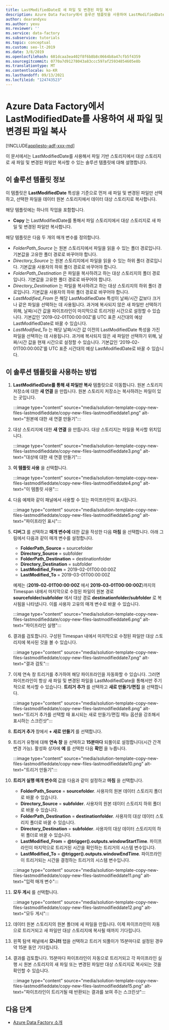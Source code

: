 ```yaml
---
title: LastModifiedDate로 새 파일 및 변경된 파일 복사
description: Azure Data Factory에서 솔루션 템플릿을 사용하여 LastModifiedDate로 새 파일 및 변경된 파일을 복사하는 방법 알아보기.
author: dearandyxu
ms.author: yexu
ms.reviewer: ''
ms.service: data-factory
ms.subservice: tutorials
ms.topic: conceptual
ms.custom: seo-lt-2019
ms.date: 3/8/2019
ms.openlocfilehash: 601dcaa3ea402f8f6b8b8c0664b8a47cfb5f4359
ms.sourcegitcommit: 0770a7d91278043a83ccc597af25934854605e8b
ms.translationtype: MT
ms.contentlocale: ko-KR
ms.lasthandoff: 09/13/2021
ms.locfileid: "124743523"
---
```

# <a name="copy-new-and-changed-files-by-lastmodifieddate-with-azure-data-factory"></a>Azure Data Factory에서 LastModifiedDate를 사용하여 새 파일 및 변경된 파일 복사

[!INCLUDE[appliesto-adf-xxx-md](includes/appliesto-adf-xxx-md.md)]

이 문서에서는 LastModifiedDate를 사용해서 파일 기반 스토리지에서 대상 스토리지로 새 파일 및 변경된 파일만 복사할 수 있는 솔루션 템플릿에 대해 설명합니다. 

## <a name="about-this-solution-template"></a>이 솔루션 템플릿 정보

이 템플릿은 **LastModifiedDate** 특성을 기준으로 먼저 새 파일 및 변경된 파일만 선택하고, 선택한 파일을 데이터 원본 스토리지에서 데이터 대상 스토리지로 복사합니다.

해당 템플릿에는 하나의 작업을 포함합니다.
- **Copy** 는 LastModifiedDate를 통해서 파일 스토리지에서 대상 스토리지로 새 파일 및 변경된 파일만 복사합니다.

해당 템플릿은 다음 두 개의 매개 변수를 정의합니다.
-  *FolderPath_Source* 는 원본 스토리지에서 파일을 읽을 수 있는 폴더 경로입니다. 기본값을 고유한 폴더 경로로 바꾸어야 합니다.
-  *Directory_Source* 는 원본 스토리지에서 파일을 읽을 수 있는 하위 폴더 경로입니다. 기본값을 사용자의 하위 폴더 경로로 바꾸어야 합니다.
-  *FolderPath_Destination* 은 파일을 복사하려고 하는 대상 스토리지의 폴더 경로입니다. 기본값을 고유한 폴더 경로로 바꾸어야 합니다.
-  *Directory_Destination* 는 파일을 복사하려고 하는 대상 스토리지의 하위 폴더 경로입니다. 기본값을 사용자의 하위 폴더 경로로 바꾸어야 합니다.
-  *LastModified_From* 은 해당 LastModifiedDate 특성이 날짜/시간 값보다 크거나 같은 파일을 선택하는 데 사용됩니다.  과거에 복사되지 않은 새 파일만 선택하기 위해, 날짜/시간 값을 파이프라인이 마지막으로 트리거된 시간으로 설정할 수 있습니다. 기본값인 ‘2019-02-01T00:00:00Z’를 UTC 표준 시간대의 예상 LastModifiedDate로 바꿀 수 있습니다. 
-  *LastModified_To* 는 해당 날짜/시간 값 이전의 LastModifiedDate 특성을 가진 파일을 선택하는 데 사용됩니다. 과거에 복사되지 않은 새 파일만 선택하기 위해, 날짜/시간 값을 현재 시간으로 설정할 수 있습니다.  기본값인 ‘2019-02-01T00:00:00Z’를 UTC 표준 시간대의 예상 LastModifiedDate로 바꿀 수 있습니다. 

## <a name="how-to-use-this-solution-template"></a>이 솔루션 템플릿을 사용하는 방법

1. **LastModifiedDate를 통해 새 파일만 복사** 템플릿으로 이동합니다. 원본 스토리지 저장소에 대한 **새 연결** 을 만듭니다. 원본 스토리지 저장소는 복사하려는 파일이 있는 곳입니다.

    :::image type="content" source="media/solution-template-copy-new-files-lastmodifieddate/copy-new-files-lastmodifieddate1.png" alt-text="원본에 대한 새 연결 만들기":::
    
2. 대상 스토리지에 대한 **새 연결** 을 만듭니다. 대상 스토리지는 파일을 복사할 위치입니다. 

    :::image type="content" source="media/solution-template-copy-new-files-lastmodifieddate/copy-new-files-lastmodifieddate3.png" alt-text="대상에 대한 새 연결 만들기":::

3. **이 템플릿 사용** 을 선택합니다.

    :::image type="content" source="media/solution-template-copy-new-files-lastmodifieddate/copy-new-files-lastmodifieddate4.png" alt-text="이 템플릿 사용":::
    
4. 다음 예제와 같이 패널에서 사용할 수 있는 파이프라인이 표시됩니다.

    :::image type="content" source="media/solution-template-copy-new-files-lastmodifieddate/copy-new-files-lastmodifieddate5.png" alt-text="파이프라인 표시":::

5. **디버그** 를 선택하고 **매개 변수에** 대한 값을 작성한 다음 **마침** 을 선택합니다.  아래 그림에서 다음과 같이 매개 변수를 설정합니다.
   - **FolderPath_Source** = sourcefolder
   - **Directory_Source** = subfolder
   - **FolderPath_Destination** = destinationfolder
   - **Directory_Destination** = subfolder
   - **LastModified_From** =  2019-02-01T00:00:00Z
   - **LastModified_To** = 2019-03-01T00:00:00Z
    
    예제는 (**2019-02-01T00:00:00Z** 에서 **2019-03-01T00:00:00Z**)까지의 Timespan 내에서 마지막으로 수정된 파일이 원본 경로 **sourcefolder/subfolder** 에서 대상 경로 **destinationfolder/subfolder** 로 복사됨을 나타냅니다.  이를 사용자 고유의 매개 변수로 바꿀 수 있습니다.

    :::image type="content" source="media/solution-template-copy-new-files-lastmodifieddate/copy-new-files-lastmodifieddate6.png" alt-text="파이프라인 실행":::

6. 결과를 검토합니다. 구성된 Timespan 내에서 마지막으로 수정된 파일만 대상 스토리지에 복사된 것을 볼 수 있습니다.

    :::image type="content" source="media/solution-template-copy-new-files-lastmodifieddate/copy-new-files-lastmodifieddate7.png" alt-text="결과 검토":::
    
7. 이제 연속 창 트리거를 추가하여 해당 파이프라인을 자동화할 수 있습니다. 그러면 파이프라인이 항상 새 파일 및 변경된 파일을 LastModifiedDate을 통해서만 주기적으로 복사할 수 있습니다.  **트리거 추가** 를 선택하고 **새로 만들기/편집** 을 선택합니다.

    :::image type="content" source="media/solution-template-copy-new-files-lastmodifieddate/copy-new-files-lastmodifieddate8.png" alt-text="트리거 추가를 선택할 때 표시되는 새로 만들기/편집 메뉴 옵션을 강조해서 표시하는 스크린샷":::
    
8. **트리거 추가** 창에서 **+ 새로 만들기** 를 선택합니다.

9. 트리거 유형에 대해 **연속 창** 을 선택하고 **15분마다** 되풀이로 설정합니다(시간 간격 변경 가능). 활성화 상자에 **예** 를 선택한 다음 **확인** 을 누릅니다.

    :::image type="content" source="media/solution-template-copy-new-files-lastmodifieddate/copy-new-files-lastmodifieddate10.png" alt-text="트리거 만들기"::: 
    
10. **트리거 실행 매개 변수의** 값을 다음과 같이 설정하고 **마침** 을 선택합니다.
    - **FolderPath_Source** = **sourcefolder**.  사용자의 원본 데이터 스토리지 폴더로 바꿀 수 있습니다.
    - **Directory_Source** = **subfolder**.  사용자의 원본 데이터 스토리지 하위 폴더로 바꿀 수 있습니다.
    - **FolderPath_Destination** = **destinationfolder**.  사용자의 대상 데이터 스토리지 폴더로 바꿀 수 있습니다.
    - **Directory_Destination** = **subfolder**.  사용자의 대상 데이터 스토리지의 하위 폴더로 바꿀 수 있습니다.
    - **LastModified_From** =   **\@trigger().outputs.windowStartTime**.  파이프라인이 마지막으로 트리거된 시간을 확인하는 트리거의 시스템 변수입니다.
    - **LastModified_To** =  **\@trigger().outputs.windowEndTime**.  파이프라인이 트리거되는 시간을 결정하는 트리거의 시스템 변수입니다.
    
    :::image type="content" source="media/solution-template-copy-new-files-lastmodifieddate/copy-new-files-lastmodifieddate11.png" alt-text="입력 매개 변수":::
    
11. **모두 게시** 를 선택합니다.
    
    :::image type="content" source="media/solution-template-copy-new-files-lastmodifieddate/copy-new-files-lastmodifieddate12.png" alt-text="모두 게시":::

12. 데이터 원본 스토리지의 원본 폴더에 새 파일을 만듭니다.  이제 파이프라인이 자동으로 트리거되고 새 파일만 대상 스토리지에 복사될 때까지 기다립니다.

13. 왼쪽 탐색 패널에서 **모니터** 탭을 선택하고 트리거 되풀이가 15분마다로 설정된 경우 약 15분 동안 기다립니다. 

14. 결과를 검토합니다. 15분마다 파이프라인이 자동으로 트리거되고 각 파이프라인 실행 시 원본 스토리지의 새 파일 또는 변경된 파일만 대상 스토리지로 복사되는 것을 확인할 수 있습니다.

    :::image type="content" source="media/solution-template-copy-new-files-lastmodifieddate/copy-new-files-lastmodifieddate15.png" alt-text="파이프라인이 트리거될 때 반환되는 결과를 보여 주는 스크린샷":::
    
## <a name="next-steps"></a>다음 단계

- [Azure Data Factory 소개](introduction.md)
